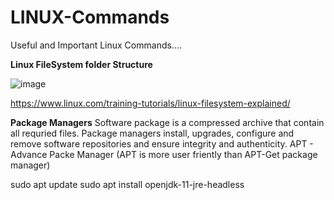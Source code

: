 # LINUX-Commands
Useful and Important Linux Commands....


**Linux FileSystem folder Structure**

![image](https://user-images.githubusercontent.com/85973309/137605882-8eabef9d-003d-4800-8c89-03f0b2702f7e.png)

https://www.linux.com/training-tutorials/linux-filesystem-explained/


**Package Managers**
  Software package is a compressed archive that contain all requried files. Package managers install, upgrades, configure and remove software repositories and ensure integrity and authenticity.
  APT - Advance Packe Manager  (APT is more user friently than APT-Get package manager)
  
  sudo apt update
  sudo apt install openjdk-11-jre-headless
      
